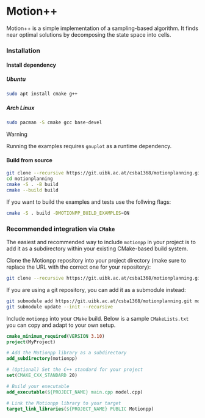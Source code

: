 # Motion++

Motion++ is a simple implementation of a sampling-based algorithm. 
It finds near optimal solutions by decomposing the state space into cells.

### Installation

#### Install dependency

##### Ubuntu
```bash
sudo apt install cmake g++
```

##### Arch Linux
```bash
sudo pacman -S cmake gcc base-devel
```

> [!WARNING]
> Running the examples requires `gnuplot` as a runtime dependency.

#### Build from source

```bash
git clone --recursive https://git.uibk.ac.at/csba1368/motionplanning.git 
cd motionplanning
cmake -S . -B build
cmake --build build
```

If you want to build the examples and tests use the follwing flags:

```bash
cmake -S . build -DMOTIONPP_BUILD_EXAMPLES=ON
```

### Recommended integration via `CMake`

The easiest and recommended way to include `motionpp` in your project is to add it as a subdirectory within your existing CMake-based build system.

Clone the Motionpp repository into your project directory (make sure to replace the URL with the correct one for your repository):

```bash
git clone --recursive https://git.uibk.ac.at/csba1368/motionplanning.git motionpp
```

If you are using a git repository, you can add it as a submodule instead:

```bash
git submodule add https://git.uibk.ac.at/csba1368/motionplanning.git motionpp
git submodule update --init --recursive
```
Include `motionpp` into your `CMake` build.
Below is a sample `CMakeLists.txt` you can copy and adapt to your own setup.

```cmake
cmake_minimum_required(VERSION 3.10)
project(MyProject)

# Add the Motionpp library as a subdirectory
add_subdirectory(motionpp)

# (Optional) Set the C++ standard for your project
set(CMAKE_CXX_STANDARD 20)

# Build your executable
add_executable(${PROJECT_NAME} main.cpp model.cpp)

# Link the Motionpp library to your target
target_link_libraries(${PROJECT_NAME} PUBLIC Motionpp)
```
